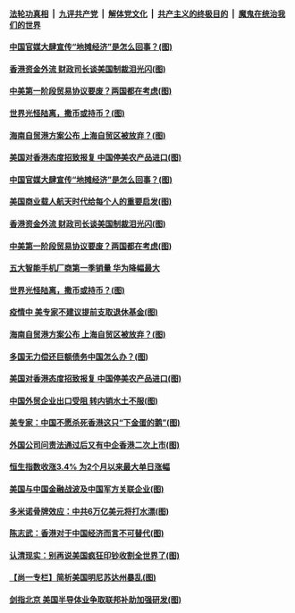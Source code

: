 ####  [法轮功真相](../../../../basic/blob/master/README.md?t=06031431) &nbsp;|&nbsp; [九评共产党](../../../../9ping.md/blob/master/README.md?t=06031431) &nbsp;|&nbsp; [解体党文化](../../../../jtdwh.md/blob/master/README.md?t=06031431)  &nbsp;|&nbsp; [共产主义的终极目的](../../../../gczydzjmd.md/blob/master/README.md?t=06031431) &nbsp;|&nbsp; [魔鬼在统治我们的世界](../../../../mgztzwmdsj.md/blob/master/README.md?t=06031431) 

#### [中国官媒大肆宣传“地摊经济”是怎么回事？(图)](../pages/p5/935299.md?t=06031431) 

#### [香港资金外流 财政司长谈美国制裁泪光闪(图)](../pages/p5/935288.md?t=06031431) 

#### [中美第一阶段贸易协议要废？两国都在考虑(图)](../pages/p5/935275.md?t=06031431) 

#### [世界光怪陆离，撒币或持币？(图)](../pages/p5/935232.md?t=06031431) 

#### [海南自贸港方案公布 上海自贸区被放弃？(图)](../pages/p5/935191.md?t=06031431) 

#### [美国对香港态度招致报复 中国停美农产品进口(图)](../pages/p5/935206.md?t=06031431) 

#### [中国官媒大肆宣传“地摊经济”是怎么回事？(图)](../pages/p5/935299.md?t=06031431) 

#### [美国商业载人航天时代给每个人的重要启发(图)](../pages/p5/935302.md?t=06031431) 

#### [香港资金外流 财政司长谈美国制裁泪光闪(图)](../pages/p5/935288.md?t=06031431) 

#### [中美第一阶段贸易协议要废？两国都在考虑(图)](../pages/p5/935275.md?t=06031431) 

#### [五大智能手机厂商第一季销量 华为降幅最大](../pages/p5/935274.md?t=06031431) 

#### [世界光怪陆离，撒币或持币？(图)](../pages/p5/935232.md?t=06031431) 

#### [疫情中 美专家不建议提前支取退休基金(图)](../pages/p5/935229.md?t=06031431) 

#### [海南自贸港方案公布 上海自贸区被放弃？(图)](../pages/p5/935191.md?t=06031431) 

#### [多国无力偿还巨额债务中国怎么办？(图)](../pages/p5/935224.md?t=06031431) 

#### [美国对香港态度招致报复 中国停美农产品进口(图)](../pages/p5/935206.md?t=06031431) 

#### [中国外贸企业出口受阻 转内销水土不服(图)](../pages/p5/935204.md?t=06031431) 

#### [美专家：中国不愿杀死香港这只“下金蛋的鹅”(图)](../pages/p5/935221.md?t=06031431) 

#### [外国公司问责法通过后又有中企香港二次上市(图)](../pages/p5/935181.md?t=06031431) 

#### [恒生指数收涨3.4% 为2个月以来最大单日涨幅](../pages/p5/935176.md?t=06031431) 

#### [美国与中国金融战波及中国军方关联企业(图)](../pages/p5/935172.md?t=06031431) 

#### [多米诺骨牌效应：中共6万亿美元将打水漂(图)](../pages/p5/935113.md?t=06031431) 

#### [陈志武：香港对于中国经济而言不可替代(图)](../pages/p5/935110.md?t=06031431) 

#### [认清现实：别再说美国疯狂印钞收割全世界了(图)](../pages/p5/935107.md?t=06031431) 

#### [【尚一专栏】简析美国明尼苏达州暴乱(图)](../pages/p5/935100.md?t=06031431) 

#### [剑指北京 美国半导体业争取联邦补助加强研发(图)](../pages/p5/935093.md?t=06031431) 

